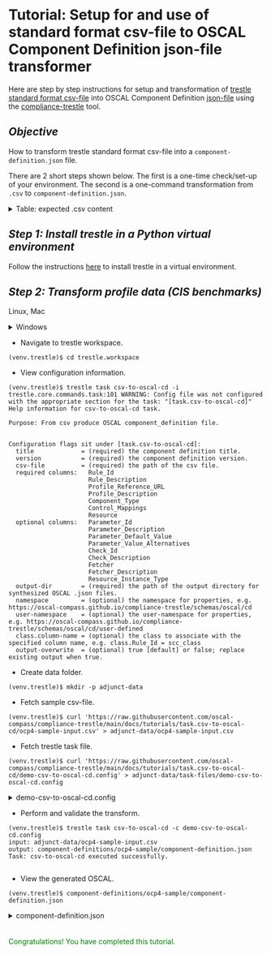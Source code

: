# Tutorial: Setup for and use of standard format csv-file to OSCAL Component Definition json-file transformer

Here are step by step instructions for setup and transformation of [trestle standard format csv-file](ocp4-sample-input.csv) into OSCAL Component Definition [json-file](component-definition.json) using the [compliance-trestle](https://oscal-compass.github.io/compliance-trestle/) tool.

## *Objective*

How to transform trestle standard format csv-file into a `component-definition.json` file.

There are 2 short steps shown below.
The first is a one-time check/set-up of your environment.
The second is a one-command transformation from `.csv` to `component-definition.json`.

<details markdown>

<summary>Table: expected .csv content</summary>

The below table represents the expectations of trestle task `csv-to-oscal-cd` for the contents of the input csv-file for synthesis of the output OSCAL Component Definition json-file.

`Column Name` is the name of the expected column in the input csv-file. Any additional columns not identified here, for example foobar, are also extracted and placed into the output json-file as component.control-implementation.prop\["foobar"\].

`Component Definition Locale` is the `path` within the output json-file into witch the value is stashed.

<table>

<tr style="text-align:left;vertical-align:top">
<th>Column Name
<th>Value Type
<th>Specification
<th>Value Description
<th>Component Definition Locale
<th>Example Value

<tr style="text-align:left;vertical-align:top">
<td>Rule_Id
<td>String
<td>required
<td>A textual label that uniquely identifies a policy (desired state) that can be used to reference it elsewhere in this or other documents.
<td>component.control-implementation.prop["Rule_Id"]
<td>password_policy_min_length_characters

<tr style="text-align:left;vertical-align:top">
<td>Rule_Description
<td>String
<td>required
<td>A description of the policy (desired state) including information about its purpose and scope.
<td>component.control-implementation.prop["Rule_Description"]
<td>Ensure password policy requires minimum length of 12 characters

<tr style="text-align:left;vertical-align:top">
<td>Profile_Reference_URL
<td>String
<td>required
<td>A URL reference to the source catalog or profile for which this component is implementing controls for. A profile designates a selection and configuration of controls from one or more catalogs
<td>component.control-implementation.source
<td>https://github.com/usnistgov/oscal-content/blob/main/nist.gov/SP800-53/rev5/json/NIST_SP-800-53_rev5_HIGH-baseline_profile.json

<tr style="text-align:left;vertical-align:top">
<td>Profile_Description
<td>String
<td>required
<td>A description of the profile.
<td>component.control-implementation.description
<td>NIST Special Publication 800-53 Revision 5 HIGH IMPACT BASELINE

<tr style="text-align:left;vertical-align:top">
<td>Component_Type
<td>String
<td>required
<td>A category describing the purpose of the component.
<td>component.type
<td>Validation

<tr style="text-align:left;vertical-align:top">
<td>Control_Mappings
<td>String List (blank separated)
<td>required
<td>A list of textual labels that uniquely identify the controls or statements that the component implements.
<td>component.control-implementation.implemented-requirement.statement.statement-id<br>*and*<br>component.control-implementation.implemented-requirement.control-id
<td>ia-5.1_smt.a ia-5.1

<tr style="text-align:left;vertical-align:top">
<td>Resource
<td>String
<td>required
<td>A human readable name for the component.
<td>component.title
<td>Compliance Center

<tr style="text-align:left;vertical-align:top">
<td>Parameter_Id
<td>String
<td>optional
<td>A textual label that uniquely identifies the parameter associated with that policy (desired state) or controls implemented by the policy (desired state).	A description of the parameter including the purpose and use of the parameter.
<td>component.control-implementation.prop["Parameter_Id"]<br>*and*<br>component.control-implementation.set-parameter.param-id
<td>minimum_password_length

<tr style="text-align:left;vertical-align:top">
<td>Parameter_Description
<td>String
<td>optional
<td>A description of the parameter including the purpose and use of the parameter.
<td>component.control-implementation.prop["Parameter_Description"]
<td>Minimum Password

<tr style="text-align:left;vertical-align:top">
<td>Parameter_Default_Value
<td>String
<td>optional
<td>A value recommended in this profile for the parameter of the control or policy (desired state).
<td>component.control-implementation.set-parameter.values
<td>12

<tr style="text-align:left;vertical-align:top">
<td>Parameter_Value_Alternatives
<td>String List (blank separated)
<td>optional
<td>ONLY for the policy (desired state) parameters: A value or set of values the parameter can take.
<td>component.control-implementation.prop["Parameter_Value_Alternatives"]
<td>12 8

<tr style="text-align:left;vertical-align:top">
<td>Check_Id
<td>String
<td>optional
<td>A textual label that uniquely identifies a check of the policy (desired state) that can be used to reference it elsewhere in this or other documents.
<td>component.control-implementation.prop["Check_Id"]
<td>check_password_policy_min_length_characters

<tr style="text-align:left;vertical-align:top">
<td>Check_Description
<td>String
<td>optional
<td>A description of the check of the policy (desired state) including the method (interview or examine or test) and procedure details.
<td>component.control-implementation.prop["Check_Description"]
<td>Check whether password policy requires minimum length of 12 characters

<tr style="text-align:left;vertical-align:top">
<td>Fetcher
<td>String
<td>optional
<td>A textual label that uniquely identifies a collector of the actual state (evidence) associated with the policy (desired state) that can be used to reference it elsewhere in this or other documents.
<td>component.control-implementation.prop["Fetcher"]
<td>fetch_password_policy_min_length_characters

<tr style="text-align:left;vertical-align:top">
<td>Fetcher_Description
<td>String
<td>optional
<td>A description of the collector of the actual state (evidence) associated with the policy (desired state) including the method (interview or examine or API) and questionaire
<td>component.control-implementation.prop["Fetcher_Description"]
<td>Fetch whether password policy requires minimum length of 12 characters

<tr style="text-align:left;vertical-align:top">
<td>Resource_Instance_Type
<td>String
<td>optional
<td>A textual label that uniquely identifies a resource (component) type from the resource instance id. This text is part of all instance ids of a particular resource at runtime. For example the text 'db2' is part of all instance ids of resource DB2.
<td>component.control-implementation.prop["Resource_Instance_Type"]
<td>DB2

</table>

</details>

## *Step 1: Install trestle in a Python virtual environment*

Follow the instructions [here](https://oscal-compass.github.io/compliance-trestle/python_trestle_setup/) to install trestle in a virtual environment.

## *Step 2: Transform profile data (CIS benchmarks)*

Linux, Mac

<details markdown>

<summary>Windows</summary>

Make these changes:

<ul>
<li>use backslashes `\` for file paths
<li>use `md` instead of mkdir -p
<li>put the url in double quotes for `curl`
<li>use `more` instead of cat
</ul>
</details>

- Navigate to trestle workspace.

```
(venv.trestle)$ cd trestle.workspace
```

- View configuration information.

```
(venv.trestle)$ trestle task csv-to-oscal-cd -i
trestle.core.commands.task:101 WARNING: Config file was not configured with the appropriate section for the task: "[task.csv-to-oscal-cd]"
Help information for csv-to-oscal-cd task.

Purpose: From csv produce OSCAL component_definition file.


Configuration flags sit under [task.csv-to-oscal-cd]:
  title             = (required) the component definition title.
  version           = (required) the component definition version.
  csv-file          = (required) the path of the csv file.
  required columns:   Rule_Id
                      Rule_Description
                      Profile_Reference_URL
                      Profile_Description
                      Component_Type
                      Control_Mappings
                      Resource
  optional columns:   Parameter_Id
                      Parameter_Description
                      Parameter_Default_Value
                      Parameter_Value_Alternatives
                      Check_Id
                      Check_Description
                      Fetcher
                      Fetcher_Description
                      Resource_Instance_Type
  output-dir        = (required) the path of the output directory for synthesized OSCAL .json files.
  namespace         = (optional) the namespace for properties, e.g. https://oscal-compass.github.io/compliance-trestle/schemas/oscal/cd
  user-namespace    = (optional) the user-namespace for properties, e.g. https://oscal-compass.github.io/compliance-trestle/schemas/oscal/cd/user-defined
  class.column-name = (optional) the class to associate with the specified column name, e.g. class.Rule_Id = scc_class
  output-overwrite  = (optional) true [default] or false; replace existing output when true.

```

- Create data folder.

```
(venv.trestle)$ mkdir -p adjunct-data
```

- Fetch sample csv-file.

```
(venv.trestle)$ curl 'https://raw.githubusercontent.com/oscal-compass/compliance-trestle/main/docs/tutorials/task.csv-to-oscal-cd/ocp4-sample-input.csv' > adjunct-data/ocp4-sample-input.csv

```

- Fetch trestle task file.

```
(venv.trestle)$ curl 'https://raw.githubusercontent.com/oscal-compass/compliance-trestle/main/docs/tutorials/task.csv-to-oscal-cd/demo-csv-to-oscal-cd.config' > adjunct-data/task-files/demo-csv-to-oscal-cd.config
```

<details markdown>

<summary>demo-csv-to-oscal-cd.config</summary>

```
[task.csv-to-oscal-cd]

csv-file = adjunct-data/ocp4-sample-input.csv
output-dir = component-definitions/ocp4-sample
title = ocp4-sample
version = 1.0
```

</details>

- Perform and validate the transform.

```
(venv.trestle)$ trestle task csv-to-oscal-cd -c demo-csv-to-oscal-cd.config 
input: adjunct-data/ocp4-sample-input.csv
output: component-definitions/ocp4-sample/component-definition.json
Task: csv-to-oscal-cd executed successfully.


```

- View the generated OSCAL.

```
(venv.trestle)$ component-definitions/ocp4-sample/component-definition.json
```

<details markdown>

<summary>component-definition.json</summary>

```
{
  "component-definition": {
    "uuid": "83cc8984-b00a-4799-885c-60b689efebd0",
    "metadata": {
      "title": "ocp4-sample",
      "last-modified": "2022-11-18T17:06:49+00:00",
      "version": "1.0",
      "oscal-version": "1.0.2"
    },
    "components": [
      {
        "uuid": "c0080494-186a-421d-9afd-f51e0359cbd8",
        "type": "Service",
        "title": "OSCO",
        "description": "",
        "control-implementations": [
          {
            "uuid": "43a69f86-a3ad-40fa-ada6-2f988b951728",
            "source": "https://github.com/ComplianceAsCode/content/blob/master/products/ocp4/profiles/cis.profile",
            "description": "ocp4",
            "props": [
              {
                "name": "Rule_Id",
                "value": "content_rule_api_server_anonymous_auth",
                "remarks": "rule_set_0"
              },
              {
                "name": "Rule_Description",
                "value": "Ensure that the --anonymous-auth argument is set to false",
                "remarks": "rule_set_0"
              },
              {
                "name": "Check_Id",
                "value": "xccdf_org.ssgproject.content_rule_api_server_anonymous_auth",
                "remarks": "rule_set_0"
              },
              {
                "name": "Check_Description",
                "value": "Ensure that the --anonymous-auth argument is set to false",
                "remarks": "rule_set_0"
              },
              {
                "name": "Rule_Id",
                "value": "content_rule_api_server_basic_auth",
                "remarks": "rule_set_1"
              },
              {
                "name": "Rule_Description",
                "value": "Ensure that the --basic-auth-file argument is not set",
                "remarks": "rule_set_1"
              },
              {
                "name": "Check_Id",
                "value": "xccdf_org.ssgproject.content_rule_api_server_basic_auth",
                "remarks": "rule_set_1"
              },
              {
                "name": "Check_Description",
                "value": "Ensure that the --basic-auth-file argument is not set",
                "remarks": "rule_set_1"
              },
              {
                "name": "Rule_Id",
                "value": "content_rule_api_server_token_auth",
                "remarks": "rule_set_2"
              },
              {
                "name": "Rule_Description",
                "value": "Ensure that the --token-auth-file parameter is not set",
                "remarks": "rule_set_2"
              },
              {
                "name": "Check_Id",
                "value": "xccdf_org.ssgproject.content_rule_api_server_token_auth",
                "remarks": "rule_set_2"
              },
              {
                "name": "Check_Description",
                "value": "Ensure that the --token-auth-file parameter is not set",
                "remarks": "rule_set_2"
              },
              {
                "name": "Rule_Id",
                "value": "content_rule_api_server_https_for_kubelet_conn",
                "remarks": "rule_set_3"
              },
              {
                "name": "Rule_Description",
                "value": "Ensure that the --kubelet-https argument is set to true",
                "remarks": "rule_set_3"
              },
              {
                "name": "Check_Id",
                "value": "xccdf_org.ssgproject.content_rule_api_server_https_for_kubelet_conn",
                "remarks": "rule_set_3"
              },
              {
                "name": "Check_Description",
                "value": "Ensure that the --kubelet-https argument is set to true",
                "remarks": "rule_set_3"
              }
            ],
            "implemented-requirements": [
              {
                "uuid": "c2893d38-1be4-4b0e-a090-96e846e15a3b",
                "control-id": "CIS-1.2.1",
                "description": "",
                "props": [
                  {
                    "name": "Rule_Id",
                    "value": "content_rule_api_server_anonymous_auth"
                  }
                ]
              },
              {
                "uuid": "3c2f7129-9724-47c0-aadb-3b3c9c44995c",
                "control-id": "CIS-1.2.2",
                "description": "",
                "props": [
                  {
                    "name": "Rule_Id",
                    "value": "content_rule_api_server_basic_auth"
                  }
                ]
              },
              {
                "uuid": "a4e2862f-7a1b-4182-b827-f5e797f589db",
                "control-id": "CIS-1.2.3",
                "description": "",
                "props": [
                  {
                    "name": "Rule_Id",
                    "value": "content_rule_api_server_token_auth"
                  }
                ]
              },
              {
                "uuid": "daec13ab-829e-4dd6-a9d6-9ad18391681e",
                "control-id": "CIS-1.2.4",
                "description": "",
                "props": [
                  {
                    "name": "Rule_Id",
                    "value": "content_rule_api_server_https_for_kubelet_conn"
                  }
                ]
              }
            ]
          }
        ]
      }
    ]
  }
}
```

</details>

<br>
<br>

<span style="color:green">
Congratulations! You have completed this tutorial.
</span>

<br>
<br>
